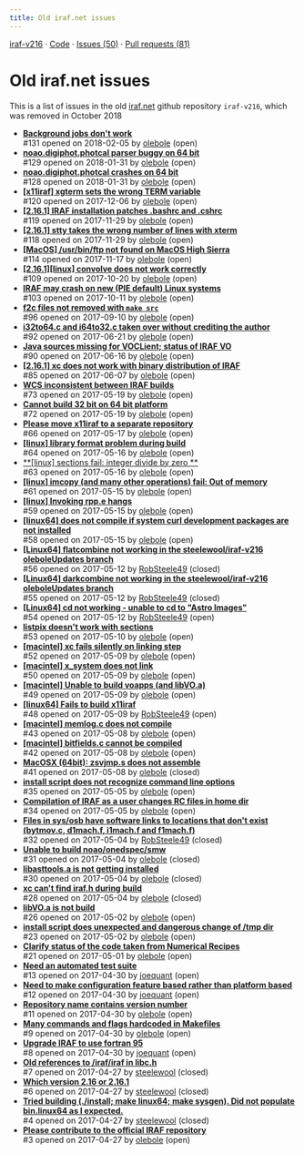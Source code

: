 ```yaml
---
title: Old iraf.net issues
---
```


[iraf-v216](/iraf-v216) · [Code](https://github.com/iraf-community/iraf/tree/iraf-v216) · [Issues (50)](/iraf-v216/issues) · [Pull requests (81)](/iraf-v216/issues/pulls)

# Old iraf.net issues
This is a list of issues in the old [iraf.net](https://github.com/iraf) github repository `iraf-v216`, which was removed in October 2018

* [**Background jobs don't work**](https://iraf-community.github.io/iraf-v216/issues/131)  
   #131 opened on 2018-02-05 by [olebole](https://github.com/olebole) (open)
* [**noao.digiphot.photcal parser buggy on 64 bit**](https://iraf-community.github.io/iraf-v216/issues/129)  
   #129 opened on 2018-01-31 by [olebole](https://github.com/olebole) (open)
* [**noao.digiphot.photcal crashes on 64 bit**](https://iraf-community.github.io/iraf-v216/issues/128)  
   #128 opened on 2018-01-31 by [olebole](https://github.com/olebole) (open)
* [**[x11iraf] xgterm sets the wrong TERM variable**](https://iraf-community.github.io/iraf-v216/issues/120)  
   #120 opened on 2017-12-06 by [olebole](https://github.com/olebole) (open)
* [**[2.16.1]  IRAF installation patches .bashrc and .cshrc**](https://iraf-community.github.io/iraf-v216/issues/119)  
   #119 opened on 2017-11-29 by [olebole](https://github.com/olebole) (open)
* [**[2.16.1] stty takes the wrong number of lines with xterm**](https://iraf-community.github.io/iraf-v216/issues/118)  
   #118 opened on 2017-11-29 by [olebole](https://github.com/olebole) (open)
* [**[MacOS] /usr/bin/ftp not found on MacOS High Sierra**](https://iraf-community.github.io/iraf-v216/issues/114)  
   #114 opened on 2017-11-17 by [olebole](https://github.com/olebole) (open)
* [**[2.16.1][linux] convolve does not work correctly**](https://iraf-community.github.io/iraf-v216/issues/109)  
   #109 opened on 2017-10-20 by [olebole](https://github.com/olebole) (open)
* [**IRAF may crash on new (PIE default) Linux systems**](https://iraf-community.github.io/iraf-v216/issues/103)  
   #103 opened on 2017-10-11 by [olebole](https://github.com/olebole) (open)
* [**f2c files not removed with `make src`**](https://iraf-community.github.io/iraf-v216/issues/96)  
   #96 opened on 2017-09-10 by [olebole](https://github.com/olebole) (open)
* [**i32to64.c and i64to32.c taken over without crediting the author**](https://iraf-community.github.io/iraf-v216/issues/92)  
   #92 opened on 2017-06-21 by [olebole](https://github.com/olebole) (open)
* [**Java sources missing for VOCLient; status of IRAF VO**](https://iraf-community.github.io/iraf-v216/issues/90)  
   #90 opened on 2017-06-16 by [olebole](https://github.com/olebole) (open)
* [**[2.16.1] xc does not work with binary distribution of IRAF**](https://iraf-community.github.io/iraf-v216/issues/85)  
   #85 opened on 2017-06-07 by [olebole](https://github.com/olebole) (open)
* [**WCS inconsistent between IRAF builds**](https://iraf-community.github.io/iraf-v216/issues/73)  
   #73 opened on 2017-05-19 by [olebole](https://github.com/olebole) (open)
* [**Cannot build 32 bit on 64 bit platform**](https://iraf-community.github.io/iraf-v216/issues/72)  
   #72 opened on 2017-05-19 by [olebole](https://github.com/olebole) (open)
* [**Please move x11iraf to a separate repository**](https://iraf-community.github.io/iraf-v216/issues/66)  
   #66 opened on 2017-05-17 by [olebole](https://github.com/olebole) (open)
* [**[linux] library format problem during build**](https://iraf-community.github.io/iraf-v216/issues/64)  
   #64 opened on 2017-05-16 by [olebole](https://github.com/olebole) (open)
* [**[linux] sections fail: integer divide by zero **](https://iraf-community.github.io/iraf-v216/issues/63)  
   #63 opened on 2017-05-16 by [olebole](https://github.com/olebole) (open)
* [**[linux] imcopy (and many other operations) fail: Out of memory**](https://iraf-community.github.io/iraf-v216/issues/61)  
   #61 opened on 2017-05-15 by [olebole](https://github.com/olebole) (open)
* [**[linux] Invoking rpp.e hangs**](https://iraf-community.github.io/iraf-v216/issues/59)  
   #59 opened on 2017-05-15 by [olebole](https://github.com/olebole) (open)
* [**[linux64] does not compile if system curl development packages are not installed**](https://iraf-community.github.io/iraf-v216/issues/58)  
   #58 opened on 2017-05-15 by [olebole](https://github.com/olebole) (open)
* [**[Linux64] flatcombine not working in the steelewool/iraf-v216 oleboleUpdates branch**](https://iraf-community.github.io/iraf-v216/issues/56)  
   #56 opened on 2017-05-12 by [RobSteele49](https://github.com/RobSteele49) (closed)
* [**[Linux64] darkcombine not working in the steelewool/iraf-v216 oleboleUpdates branch**](https://iraf-community.github.io/iraf-v216/issues/55)  
   #55 opened on 2017-05-12 by [RobSteele49](https://github.com/RobSteele49) (closed)
* [**[Linux64] cd not working - unable to cd to "Astro Images"**](https://iraf-community.github.io/iraf-v216/issues/54)  
   #54 opened on 2017-05-12 by [RobSteele49](https://github.com/RobSteele49) (open)
* [**listpix doesn't work with sections**](https://iraf-community.github.io/iraf-v216/issues/53)  
   #53 opened on 2017-05-10 by [olebole](https://github.com/olebole) (open)
* [**[macintel] xc fails silently on linking step**](https://iraf-community.github.io/iraf-v216/issues/52)  
   #52 opened on 2017-05-09 by [olebole](https://github.com/olebole) (open)
* [**[macintel] x_system does not link**](https://iraf-community.github.io/iraf-v216/issues/50)  
   #50 opened on 2017-05-09 by [olebole](https://github.com/olebole) (open)
* [**[macintel] Unable to build voapps (and libVO.a)**](https://iraf-community.github.io/iraf-v216/issues/49)  
   #49 opened on 2017-05-09 by [olebole](https://github.com/olebole) (open)
* [**[linux64] Fails to build x11iraf**](https://iraf-community.github.io/iraf-v216/issues/48)  
   #48 opened on 2017-05-09 by [RobSteele49](https://github.com/RobSteele49) (open)
* [**[macintel] memlog.c does not compile**](https://iraf-community.github.io/iraf-v216/issues/43)  
   #43 opened on 2017-05-08 by [olebole](https://github.com/olebole) (open)
* [**[macintel] bitfields.c cannot be compiled**](https://iraf-community.github.io/iraf-v216/issues/42)  
   #42 opened on 2017-05-08 by [olebole](https://github.com/olebole) (open)
* [**MacOSX (64bit): zsvjmp.s does not assemble**](https://iraf-community.github.io/iraf-v216/issues/41)  
   #41 opened on 2017-05-08 by [olebole](https://github.com/olebole) (closed)
* [**install script does not recognize command line options**](https://iraf-community.github.io/iraf-v216/issues/35)  
   #35 opened on 2017-05-05 by [olebole](https://github.com/olebole) (open)
* [**Compilation of IRAF as a user changes RC files in home dir**](https://iraf-community.github.io/iraf-v216/issues/34)  
   #34 opened on 2017-05-05 by [olebole](https://github.com/olebole) (open)
* [**Files in sys/osb have software links to locations that don't exist (bytmov.c, d1mach.f, i1mach.f and f1mach.f)**](https://iraf-community.github.io/iraf-v216/issues/32)  
   #32 opened on 2017-05-04 by [RobSteele49](https://github.com/RobSteele49) (closed)
* [**Unable to build noao/onedspec/smw**](https://iraf-community.github.io/iraf-v216/issues/31)  
   #31 opened on 2017-05-04 by [olebole](https://github.com/olebole) (closed)
* [**libasttools.a is not getting installed**](https://iraf-community.github.io/iraf-v216/issues/30)  
   #30 opened on 2017-05-04 by [olebole](https://github.com/olebole) (closed)
* [**xc can't find iraf.h during build**](https://iraf-community.github.io/iraf-v216/issues/28)  
   #28 opened on 2017-05-04 by [olebole](https://github.com/olebole) (closed)
* [**libVO.a is not build**](https://iraf-community.github.io/iraf-v216/issues/26)  
   #26 opened on 2017-05-02 by [olebole](https://github.com/olebole) (open)
* [**install script does unexpected and dangerous change of /tmp dir**](https://iraf-community.github.io/iraf-v216/issues/23)  
   #23 opened on 2017-05-02 by [olebole](https://github.com/olebole) (open)
* [**Clarify status of the code taken from Numerical Recipes**](https://iraf-community.github.io/iraf-v216/issues/21)  
   #21 opened on 2017-05-01 by [olebole](https://github.com/olebole) (open)
* [**Need an automated test suite**](https://iraf-community.github.io/iraf-v216/issues/13)  
   #13 opened on 2017-04-30 by [joequant](https://github.com/joequant) (open)
* [**Need to make configuration feature based rather than platform based**](https://iraf-community.github.io/iraf-v216/issues/12)  
   #12 opened on 2017-04-30 by [joequant](https://github.com/joequant) (open)
* [**Repository name contains version number**](https://iraf-community.github.io/iraf-v216/issues/11)  
   #11 opened on 2017-04-30 by [olebole](https://github.com/olebole) (open)
* [**Many commands and flags hardcoded in Makefiles**](https://iraf-community.github.io/iraf-v216/issues/9)  
   #9 opened on 2017-04-30 by [olebole](https://github.com/olebole) (open)
* [**Upgrade IRAF to use fortran 95**](https://iraf-community.github.io/iraf-v216/issues/8)  
   #8 opened on 2017-04-30 by [joequant](https://github.com/joequant) (open)
* [**Old references to /iraf/iraf in libc.h**](https://iraf-community.github.io/iraf-v216/issues/7)  
   #7 opened on 2017-04-27 by [steelewool](https://github.com/steelewool) (closed)
* [**Which version 2.16 or 2.16.1**](https://iraf-community.github.io/iraf-v216/issues/6)  
   #6 opened on 2017-04-27 by [steelewool](https://github.com/steelewool) (closed)
* [**Tried building (./install; make linux64; make sysgen). Did not populate bin.linux64 as I expected.**](https://iraf-community.github.io/iraf-v216/issues/4)  
   #4 opened on 2017-04-27 by [steelewool](https://github.com/steelewool) (closed)
* [**Please contribute to the official IRAF repository**](https://iraf-community.github.io/iraf-v216/issues/3)  
   #3 opened on 2017-04-27 by [olebole](https://github.com/olebole) (open)
